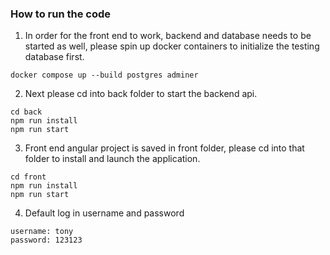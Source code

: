 ### How to run the code

1. In order for the front end to work, backend and database needs to be started as well, please spin up docker containers to initialize the testing database first.

```
docker compose up --build postgres adminer
```

2. Next please cd into back folder to start the backend api.

```
cd back
npm run install
npm run start
```

3. Front end angular project is saved in front folder, please cd into that folder to install and launch the application.

```
cd front
npm run install
npm run start
```

4. Default log in username and password

```
username: tony
password: 123123
```
